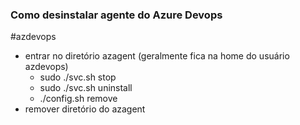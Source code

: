 ### Como desinstalar agente do Azure Devops
#azdevops 

- entrar no diretório azagent (geralmente fica na home do usuário azdevops)
	- sudo ./svc.sh stop
	- sudo ./svc.sh uninstall
	- ./config.sh remove
- remover diretório do azagent

